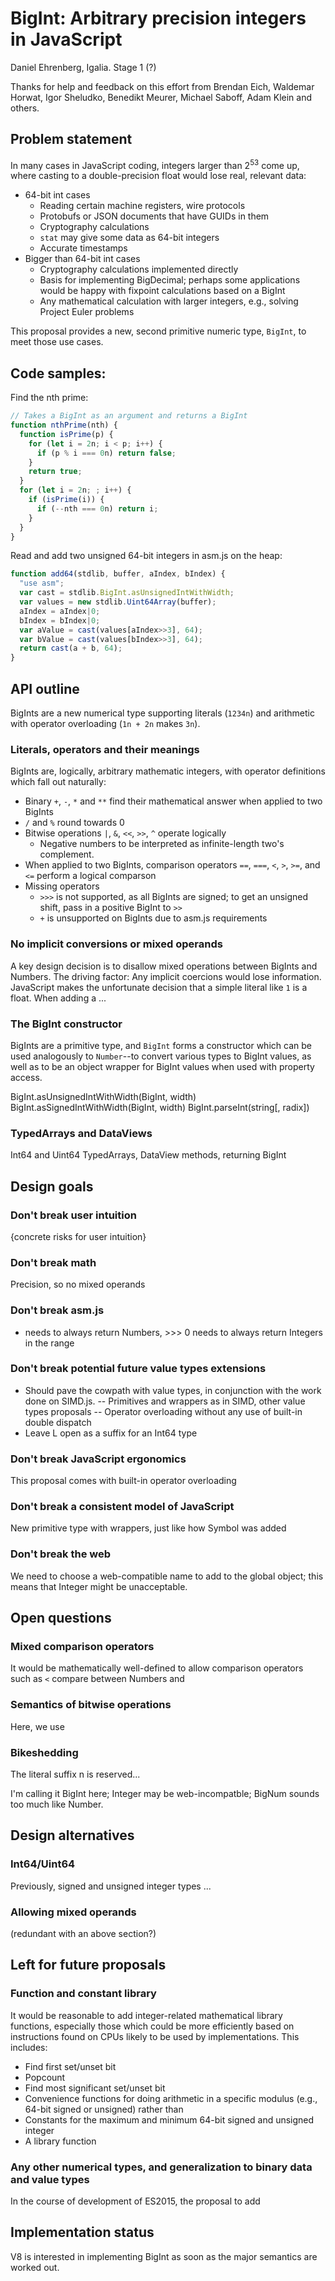 # BigInt: Arbitrary precision integers in JavaScript

Daniel Ehrenberg, Igalia. Stage 1 (?)

Thanks for help and feedback on this effort from Brendan Eich, Waldemar Horwat, Igor Sheludko, Benedikt Meurer, Michael Saboff, Adam Klein and others.

## Problem statement

In many cases in JavaScript coding, integers larger than 2<sup>53</sup> come up, where casting to a double-precision float would lose real, relevant data:
- 64-bit int cases
  - Reading certain machine registers, wire protocols
  - Protobufs or JSON documents that have GUIDs in them
  - Cryptography calculations
  - `stat` may give some data as 64-bit integers
  - Accurate timestamps
- Bigger than 64-bit int cases
  - Cryptography calculations implemented directly
  - Basis for implementing BigDecimal; perhaps some applications would be happy with fixpoint calculations based on a BigInt
  - Any mathematical calculation with larger integers, e.g., solving Project Euler problems

This proposal provides a new, second primitive numeric type, `BigInt`, to meet those use cases.

## Code samples:

Find the nth prime:

```js
// Takes a BigInt as an argument and returns a BigInt
function nthPrime(nth) {
  function isPrime(p) {
    for (let i = 2n; i < p; i++) {
      if (p % i === 0n) return false;
    }
    return true;
  }
  for (let i = 2n; ; i++) {
    if (isPrime(i)) {
      if (--nth === 0n) return i;
    }
  }
}
```

Read and add two unsigned 64-bit integers in asm.js on the heap:

```js
function add64(stdlib, buffer, aIndex, bIndex) {
  "use asm";
  var cast = stdlib.BigInt.asUnsignedIntWithWidth;
  var values = new stdlib.Uint64Array(buffer);
  aIndex = aIndex|0;
  bIndex = bIndex|0;
  var aValue = cast(values[aIndex>>3], 64);
  var bValue = cast(values[bIndex>>3], 64);
  return cast(a + b, 64);
}
```

## API outline

BigInts are a new numerical type supporting literals (`1234n`) and arithmetic with operator overloading (`1n + 2n` makes `3n`).

### Literals, operators and their meanings

BigInts are, logically, arbitrary mathematic integers, with operator definitions which fall out naturally:
- Binary `+`, `-`, `*` and `**` find their mathematical answer when applied to two BigInts
- `/` and `%` round towards 0
- Bitwise operations `|`, `&`, `<<`, `>>`, `^` operate logically
  - Negative numbers to be interpreted as infinite-length two's complement.
- When applied to two BigInts, comparison operators `==`, `===`, `<`, `>`, `>=`, and `<=` perform a logical comparson
- Missing operators
  - `>>>` is not supported, as all BigInts are signed; to get an unsigned shift, pass in a positive BigInt to `>>`
  - `+` is unsupported on BigInts due to asm.js requirements

### No implicit conversions or mixed operands

A key design decision is to disallow mixed operations between BigInts and Numbers. The driving factor: Any implicit coercions would lose information. JavaScript makes the unfortunate decision that a simple literal like `1` is a float. When adding a ...

### The BigInt constructor

BigInts are a primitive type, and `BigInt` forms a constructor which can be used analogously to `Number`--to convert various types to BigInt values, as well as to be an object wrapper for BigInt values when used with property access.

BigInt.asUnsignedIntWithWidth(BigInt, width)
BigInt.asSignedIntWithWidth(BigInt, width)
BigInt.parseInt(string[, radix])

### TypedArrays and DataViews

Int64 and Uint64 TypedArrays, DataView methods, returning BigInt

## Design goals

### Don't break user intuition

{concrete risks for user intuition}

### Don't break math

Precision, so no mixed operands

### Don't break asm.js

+ needs to always return Numbers, >>> 0 needs to always return Integers in the range

### Don't break potential future value types extensions

- Should pave the cowpath with value types, in conjunction with the work done on SIMD.js.
-- Primitives and wrappers as in SIMD, other value types proposals
-- Operator overloading without any use of built-in double dispatch 
- Leave L open as a suffix for an Int64 type

### Don't break JavaScript ergonomics

This proposal comes with built-in operator overloading

### Don't break a consistent model of JavaScript

New primitive type with wrappers, just like how Symbol was added

### Don't break the web

We need to choose a web-compatible name to add to the global object; this means that Integer might be unacceptable.

## Open questions

### Mixed comparison operators

It would be mathematically well-defined to allow comparison operators such as `<` compare between Numbers and 

### Semantics of bitwise operations

Here, we use 

### Bikeshedding

The literal suffix n is reserved...

I'm calling it BigInt here; Integer may be web-incompatble; BigNum sounds too much like Number.

## Design alternatives

### Int64/Uint64

Previously, signed and unsigned integer types ...

### Allowing mixed operands

(redundant with an above section?)

## Left for future proposals

### Function and constant library

It would be reasonable to add integer-related mathematical library functions, especially those which could be more efficiently based on instructions found on CPUs likely to be used by implementations. This includes:
- Find first set/unset bit
- Popcount
- Find most significant set/unset bit
- Convenience functions for doing arithmetic in a specific modulus (e.g., 64-bit signed or unsigned) rather than 
- Constants for the maximum and minimum 64-bit signed and unsigned integer 
- A library function 

### Any other numerical types, and generalization to binary data and value types

In the course of development of ES2015, the proposal to add 

## Implementation status

V8 is interested in implementing BigInt as soon as the major semantics are worked out.
